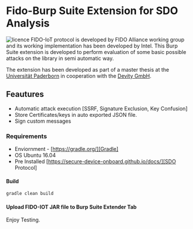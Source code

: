 # Fido-Burp Suite Extension for SDO Analysis
![licence](https://img.shields.io/badge/License-GPLv2-brightgreen.svg)
FIDO-IoT protocol is developed by FIDO Alliance working group and its working implementation has been developed by Intel. This Burp Suite extension is developed to perform evaluation of some basic possible attacks on the library in semi automatic way.

The extension has been developed as part of a master thesis at the [Universität Paderborn](upb.de) in cooperation with the [Devity GmbH](Devity.eu).
## Feautures
- Automatic attack execution [SSRF, Signature Exclusion, Key Confusion]
- Store Certificates/keys in auto exported JSON file.
- Sign custom messages

### Requirements
- Enviornment - [https://gradle.org/][Gradle]
- OS Ubuntu 16.04
- Pre Installed [https://secure-device-onboard.github.io/docs/][SDO Protocol]

#### Build 
```sh 
gradle clean build
```
#### Upload FIDO-IOT JAR file to Burp Suite Extender Tab

Enjoy Testing.